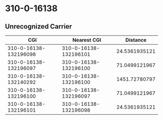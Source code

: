 # 310-0-16138
## Unrecognized Carrier


| CGI | Nearest CGI | Distance |
|-----|-------------|----------|
| 310-0-16138-132196098 | 310-0-16138-132196101 | 24.5361935121 |
| 310-0-16138-132196097 | 310-0-16138-132196100 | 71.0499121967 |
| 310-0-16138-132140292 | 310-0-16138-132196100 | 1451.72780797 |
| 310-0-16138-132196100 | 310-0-16138-132196097 | 71.0499121967 |
| 310-0-16138-132196101 | 310-0-16138-132196098 | 24.5361935121 |

